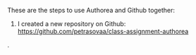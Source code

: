 These are the steps to use Authorea and Github together:

1. I created a new repository on Github:
https://github.com/petrasovaa/class-assignment-authorea

.
